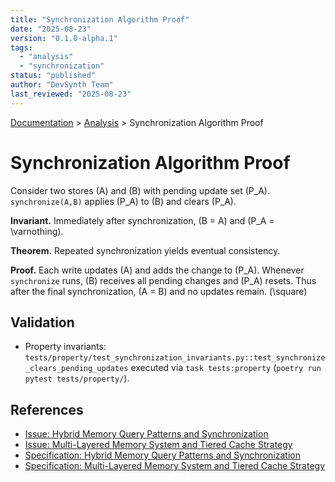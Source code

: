 ```yaml
---
title: "Synchronization Algorithm Proof"
date: "2025-08-23"
version: "0.1.0-alpha.1"
tags:
  - "analysis"
  - "synchronization"
status: "published"
author: "DevSynth Team"
last_reviewed: "2025-08-23"
---
```

<div class="breadcrumbs">
<a href="../index.md">Documentation</a> &gt; <a href="index.md">Analysis</a> &gt; Synchronization Algorithm Proof
</div>

# Synchronization Algorithm Proof

Consider two stores \(A\) and \(B\) with pending update set \(P_A\).
`synchronize(A,B)` applies \(P_A\) to \(B\) and clears \(P_A\).

**Invariant.** Immediately after synchronization, \(B = A\) and \(P_A = \varnothing\).

**Theorem.** Repeated synchronization yields eventual consistency.

**Proof.** Each write updates \(A\) and adds the change to \(P_A\).
Whenever `synchronize` runs, \(B\) receives all pending changes and \(P_A\) resets.
Thus after the final synchronization, \(A = B\) and no updates remain. \(\square\)

## Validation

- Property invariants: `tests/property/test_synchronization_invariants.py::test_synchronize_clears_pending_updates` executed via `task tests:property` (`poetry run pytest tests/property/`).

## References

- [Issue: Hybrid Memory Query Patterns and Synchronization](../../issues/hybrid-memory-query-patterns-and-synchronization.md)
- [Issue: Multi-Layered Memory System and Tiered Cache Strategy](../../issues/archived/multi-layered-memory-system-and-tiered-cache-strategy.md)
- [Specification: Hybrid Memory Query Patterns and Synchronization](../specifications/hybrid-memory-query-patterns-and-synchronization.md)
- [Specification: Multi-Layered Memory System and Tiered Cache Strategy](../specifications/multi-layered-memory-system-and-tiered-cache-strategy.md)
